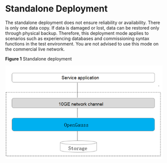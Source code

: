 # Standalone Deployment<a name="EN-US_TOPIC_0251307666"></a>

The standalone deployment does not ensure reliability or availability. There is only one data copy. If data is damaged or lost, data can be restored only through physical backup. Therefore, this deployment mode applies to scenarios such as experiencing databases and commissioning syntax functions in the test environment. You are not advised to use this mode on the commercial live network.

**Figure  1**  Standalone deployment<a name="en-us_topic_0243295241_en-us_topic_0243253012_fig1128133574111"></a>  


![](figures/en-us_image_0253069486.png)

